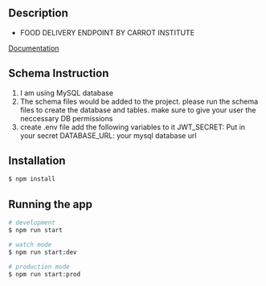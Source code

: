 ## Description

- FOOD DELIVERY ENDPOINT BY CARROT INSTITUTE

[Documentation](https://documenter.getpostman.com/view/4834110/2s93z9aMWA)

## Schema Instruction

1. I am using MySQL database
2. The schema files would be added to the project. please run the schema files to create the database and tables. make sure to give your user the neccessary DB permissions
3. create .env file add the following variables to it
   JWT_SECRET: Put in your secret
   DATABASE_URL: your mysql database url

## Installation

```bash
$ npm install
```

## Running the app

```bash
# development
$ npm run start

# watch mode
$ npm run start:dev

# production mode
$ npm run start:prod
```
